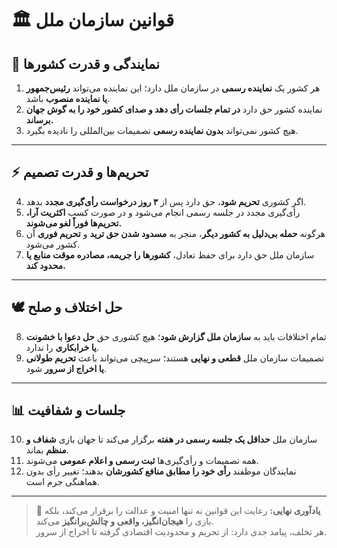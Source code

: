# 🏛 قوانین سازمان ملل

## 👑 نمایندگی و قدرت کشورها
1. هر کشور یک **نماینده رسمی** در سازمان ملل دارد؛ این نماینده می‌تواند **رئیس‌جمهور یا نماینده منصوب** باشد.  
2. نماینده کشور حق دارد **در تمام جلسات رأی دهد و صدای کشور خود را به گوش جهان برساند.**  
3. هیچ کشور نمی‌تواند **بدون نماینده رسمی** تصمیمات بین‌المللی را نادیده بگیرد.

---

## ⚡ تحریم‌ها و قدرت تصمیم
4. اگر کشوری **تحریم شود**، حق دارد پس از **۳ روز درخواست رأی‌گیری مجدد** بدهد.  
5. رأی‌گیری مجدد در جلسه رسمی انجام می‌شود و در صورت کسب **اکثریت آرا، تحریم‌ها فوراً لغو می‌شوند.**  
6. هرگونه **حمله بی‌دلیل به کشور دیگر**، منجر به **مسدود شدن حق ترید** و **تحریم فوری** آن کشور می‌شود.  
7. سازمان ملل حق دارد برای حفظ تعادل، **کشورها را جریمه، مصادره موقت منابع یا محدود کند.**

---

## 🕊 حل اختلاف و صلح
8. تمام اختلافات باید به **سازمان ملل گزارش شود**؛ هیچ کشوری حق **حل دعوا با خشونت یا خرابکاری** را ندارد.  
9. تصمیمات سازمان ملل **قطعی و نهایی** هستند؛ سرپیچی می‌تواند باعث **تحریم طولانی یا اخراج از سرور** شود.  

---

## 📊 جلسات و شفافیت
10. سازمان ملل **حداقل یک جلسه رسمی در هفته** برگزار می‌کند تا جهان بازی **شفاف و منظم** بماند.  
11. همه تصمیمات و رأی‌گیری‌ها **ثبت رسمی و اعلام عمومی** می‌شوند.  
12. نمایندگان موظفند **رأی خود را مطابق منافع کشورشان** بدهند؛ تغییر رأی بدون هماهنگی جرم است.

---

> 🔹 **یادآوری نهایی:** رعایت این قوانین نه تنها امنیت و عدالت را برقرار می‌کند، بلکه بازی را **هیجان‌انگیز، واقعی و چالش‌برانگیز** می‌کند.  
> هر تخلف، پیامد جدی دارد: از تحریم و محدودیت اقتصادی گرفته تا اخراج از سرور.

